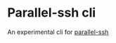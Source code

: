 # Parallel-ssh cli

An experimental cli for [parallel-ssh](https://github.com/ParallelSSH/parallel-ssh)
